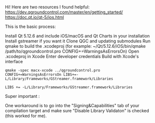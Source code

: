 Hi! Here are two resources I found helpful:
https://dev.qgroundcontrol.com/master/en/getting_started/
https://doc.qt.io/qt-5/ios.html

This is the basic process:

Install Qt 5.12.6 and include iOS/macOS and Qt Charts in your installation
Install gstreamer if you want it
Clone QGC and updating submodules
Run qmake to build the .xcodeproj (for example: ~/Qt/5.12.6/iOS/bin/qmake /path/to/qgroundcontrol.pro CONFIG+=WarningsAsErrorsOn)
Open .xcodeproj in Xcode
Enter developer credentials
Build with Xcode's interface



```
qmake -spec macx-xcode ../qgroundcontrol.pro CONFIG+=WarningsAsErrorsOn LIBS+=-L/Library/Frameworks/GStreamer.framework/Libraries
```


```
LIBS += -L/Library/Frameworks/GStreamer.framework/Libraries
```

Super important : 

One workaround is to go into the "Signing&Capabilities" tab of your compilation target and make sure "Disable Library Validaton" is checked (this worked for me).